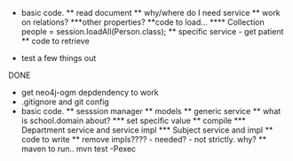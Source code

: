 * basic code.
** read document
** why/where do I need service
** work on relations?
***other properties?
**code to load...
**** Collection<Person> people = session.loadAll(Person.class);
** specific service  - get patient
** code to retrieve


* test a few things out


DONE
* get neo4j-ogm depdendency to work
* .gitignore and git config
* basic code.
** sesssion manager
** models
** generic service
** what is school.domain about?
*** set specific value
** compile
*** Department service and service impl
*** Subject service and impl
** code to write
** remove impls???? - needed? - not strictly. why?
** maven to run.. mvn test -Pexec
